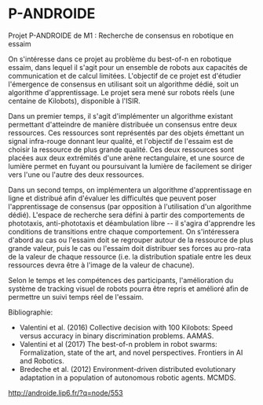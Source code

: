 # P-ANDROIDE
Projet P-ANDROIDE de M1 : Recherche de consensus en robotique en essaim

On s'intéresse dans ce projet au problème du best-of-n en robotique essaim, dans lequel il s'agit pour un ensemble de robots aux capacités de communication et de calcul limitées. L'objectif de ce projet est d'étudier l'émergence de consensus en utilisant soit un algorithme dédié, soit un algorithme d'apprentissage. Le projet sera mené sur robots réels (une centaine de Kilobots), disponible à l'ISIR.

Dans un premier temps, il s'agit d'implémenter un algorithme existant permettant d'atteindre de manière distribuée un consensus entre deux ressources. Ces ressources sont représentés par des objets émettant un signal infra-rouge donnant leur qualité, et l'objectif de l'essaim est de choisir la ressource de plus grande qualité. Ces deux ressources sont placées aux deux extrémités d'une arène rectangulaire, et une source de lumière permet en fuyant ou poursuivant la lumière de facilement se diriger vers l'une ou l'autre des deux ressources.

Dans un second temps, on implémentera un algorithme d'apprentissage en ligne et distribué afin d'évaluer les difficultés que peuvent poser l'apprentissage de consensus (par opposition à l'utilisation d'un algorithme dédié). L'espace de recherche sera défini à partir des comportements de phototaxis, anti-phototaxis et déambulation libre -- il s'agira d'apprendre les conditions de transitions entre chaque comportement. On s'intéressera d'abord au cas ou l'essaim doit se regrouper autour de la ressource de plus grande valeur, puis le cas ou l'essaim doit distribuer ses forces au pro-rata de la valeur de chaque ressource (i.e. la distribution spatiale entre les deux ressources devra être à l'image de la valeur de chacune).

Selon le temps et les compétences des participants, l'amélioration du système de tracking visuel de robots pourra être repris et amélioré afin de permettre un suivi temps réel de l'essaim.

Bibliographie:
* Valentini et al. (2016) Collective decision with 100 Kilobots: Speed versus accuracy in binary discrimination problems. AAMAS.
* Valentini et al (2017) The best-of-n problem in robot swarms: Formalization, state of the art, and novel perspectives. Frontiers in AI and Robotics.
* Bredeche et al. (2012) Environment-driven distributed evolutionary adaptation in a population of autonomous robotic agents. MCMDS.

http://androide.lip6.fr/?q=node/553
